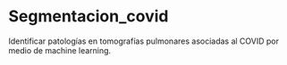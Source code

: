 # Segmentacion_covid
Identificar patologías en tomografías pulmonares asociadas al COVID por medio de machine learning.
